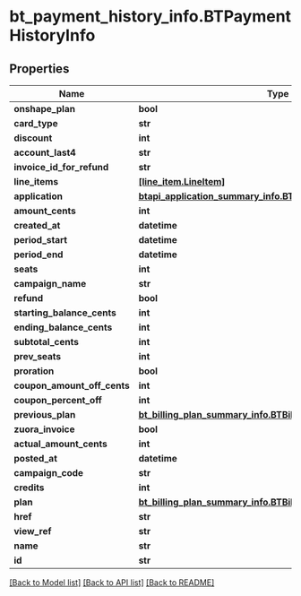 # bt_payment_history_info.BTPaymentHistoryInfo

## Properties
Name | Type | Description | Notes
------------ | ------------- | ------------- | -------------
**onshape_plan** | **bool** |  | [optional] 
**card_type** | **str** |  | [optional] 
**discount** | **int** |  | [optional] 
**account_last4** | **str** |  | [optional] 
**invoice_id_for_refund** | **str** |  | [optional] 
**line_items** | [**[line_item.LineItem]**](LineItem.md) |  | [optional] 
**application** | [**btapi_application_summary_info.BTAPIApplicationSummaryInfo**](BTAPIApplicationSummaryInfo.md) |  | [optional] 
**amount_cents** | **int** |  | [optional] 
**created_at** | **datetime** |  | [optional] 
**period_start** | **datetime** |  | [optional] 
**period_end** | **datetime** |  | [optional] 
**seats** | **int** |  | [optional] 
**campaign_name** | **str** |  | [optional] 
**refund** | **bool** |  | [optional] 
**starting_balance_cents** | **int** |  | [optional] 
**ending_balance_cents** | **int** |  | [optional] 
**subtotal_cents** | **int** |  | [optional] 
**prev_seats** | **int** |  | [optional] 
**proration** | **bool** |  | [optional] 
**coupon_amount_off_cents** | **int** |  | [optional] 
**coupon_percent_off** | **int** |  | [optional] 
**previous_plan** | [**bt_billing_plan_summary_info.BTBillingPlanSummaryInfo**](BTBillingPlanSummaryInfo.md) |  | [optional] 
**zuora_invoice** | **bool** |  | [optional] 
**actual_amount_cents** | **int** |  | [optional] 
**posted_at** | **datetime** |  | [optional] 
**campaign_code** | **str** |  | [optional] 
**credits** | **int** |  | [optional] 
**plan** | [**bt_billing_plan_summary_info.BTBillingPlanSummaryInfo**](BTBillingPlanSummaryInfo.md) |  | [optional] 
**href** | **str** |  | [optional] 
**view_ref** | **str** |  | [optional] 
**name** | **str** |  | [optional] 
**id** | **str** |  | [optional] 

[[Back to Model list]](../README.md#documentation-for-models) [[Back to API list]](../README.md#documentation-for-api-endpoints) [[Back to README]](../README.md)


